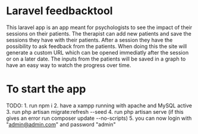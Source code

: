# Laravel feedbacktool

This laravel app is an app meant for psychologists to see the impact of their sessions on their patients.
The therapist can add new patients and save the sessions they have with their patients.
After a session they have the possibility to ask feedback from the patients. 
When doing this the site will generate a custom URL which can be opened immediatly after the session or on a later date.
The inputs from the patients will be saved in a graph to have an easy way to watch the progress over time.


# To start the app

TODO:   1. run npm i
        2. have a xampp running with apache and MySQL active
        3. run php artisan migrate:refresh --seed
        4. run php artisan serve (if this gives an error run composer update --no-scripts)
        5. you can now login with "admin@admin.com" and password "admin"
